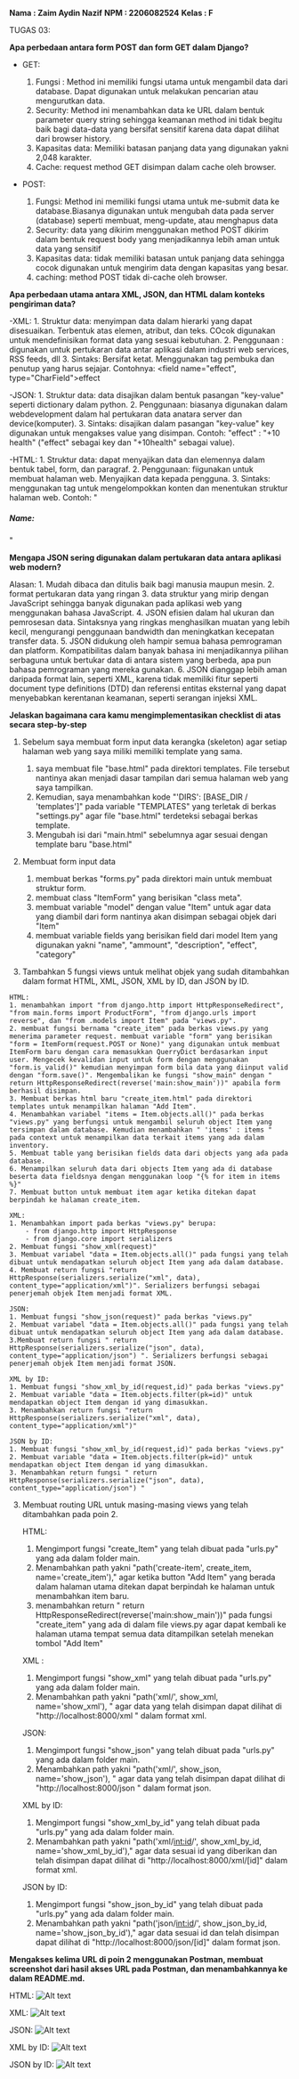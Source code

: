 **Nama    : Zaim Aydin Nazif**
**NPM     : 2206082524**
**Kelas   : F**



TUGAS 03:

**Apa perbedaan antara form POST dan form GET dalam Django?**

- GET:
    1. Fungsi : Method ini memiliki fungsi utama untuk mengambil data dari database. Dapat digunakan untuk melakukan pencarian atau mengurutkan data.
    2. Security: Method ini menambahkan data ke URL dalam bentuk parameter query string sehingga keamanan method ini tidak begitu baik bagi data-data yang bersifat sensitif karena data dapat dilihat dari browser history.
    3. Kapasitas data: Memiliki batasan panjang data yang digunakan yakni 2,048 karakter.
    4. Cache: request method GET disimpan dalam cache oleh browser. 

- POST:
    1. Fungsi: Method ini memiliki fungsi utama untuk me-submit data ke database.Biasanya digunakan untuk mengubah data pada server (database) seperti membuat, meng-update, atau menghapus data
    2. Security: data yang dikirim menggunakan method POST dikirim dalam bentuk request body yang menjadikannya lebih aman untuk data yang sensitif
    3. Kapasitas data: tidak memiliki batasan untuk panjang data sehingga cocok digunakan untuk mengirim data dengan kapasitas yang besar.
    4. caching: method POST tidak di-cache oleh browser.

**Apa perbedaan utama antara XML, JSON, dan HTML dalam konteks pengiriman data?**

-XML:
    1. Struktur data: menyimpan data dalam hierarki yang dapat disesuaikan. Terbentuk atas elemen, atribut, dan teks. COcok digunakan untuk mendefinisikan format data yang sesuai kebutuhan.
    2. Penggunaan : digunakan untuk pertukaran data antar aplikasi dalam industri web services, RSS feeds, dll
    3. Sintaks: Bersifat ketat. Menggunakan tag pembuka dan penutup yang harus sejajar. Contohnya: <field name="effect", type="CharField">effect</field>

-JSON: 
    1. Struktur data: data disajikan dalam bentuk pasangan "key-value" seperti dictionary dalam python.
    2. Penggunaan: biasanya digunakan dalam webdevelopment dalam hal pertukaran data anatara server dan device(komputer).
    3. Sintaks: disajikan dalam pasangan "key-value" key digunakan untuk mengakses value yang disimpan. Contoh: "effect" : "+10 health" ("effect" sebagai key dan "+10health" sebagai value).

-HTML:
    1. Struktur data: dapat menyajikan data dan elemennya dalam bentuk tabel, form, dan paragraf.
    2. Penggunaan: fiigunakan untuk membuat halaman web. Menyajikan data kepada pengguna.
    3. Sintaks: menggunakan tag untuk mengelompokkan konten dan menentukan struktur halaman web. Contoh: "<h5>Name:</h5>"

**Mengapa JSON sering digunakan dalam pertukaran data antara aplikasi web modern?**

Alasan:
    1. Mudah dibaca dan ditulis baik bagi manusia maupun mesin.
    2. format pertukaran data yang ringan
    3. data struktur yang mirip dengan JavaScript sehingga banyak digunakan pada aplikasi web yang menggunakan bahasa JavaScript.
    4. JSON efisien dalam hal ukuran dan pemrosesan data. Sintaksnya yang ringkas menghasilkan muatan yang lebih kecil, mengurangi penggunaan bandwidth dan meningkatkan kecepatan transfer data.
    5. JSON didukung oleh hampir semua bahasa pemrograman dan platform. Kompatibilitas dalam banyak bahasa ini menjadikannya pilihan serbaguna untuk bertukar data di antara sistem yang berbeda, apa pun bahasa pemrograman yang mereka gunakan.
    6. JSON dianggap lebih aman daripada format lain, seperti XML, karena tidak memiliki fitur seperti document type definitions (DTD) dan referensi entitas eksternal yang dapat menyebabkan kerentanan keamanan, seperti serangan injeksi XML.

**Jelaskan bagaimana cara kamu mengimplementasikan checklist di atas secara step-by-step**

1. Sebelum saya membuat form input data kerangka (skeleton) agar setiap halaman web yang saya miliki memiliki template yang sama.

    1. saya membuat file "base.html" pada direktori templates. File tersebut nantinya akan menjadi dasar tampilan dari semua halaman web yang saya tampilkan. 
    2. Kemudian, saya menambahkan kode "'DIRS': [BASE_DIR / 'templates']" pada variable "TEMPLATES" yang terletak di berkas "settings.py" agar file "base.html" terdeteksi sebagai berkas template.
    3. Mengubah isi dari "main.html" sebelumnya agar sesuai dengan template baru "base.html"

2. Membuat form input data

    1. membuat berkas "forms.py" pada direktori main untuk membuat struktur form.
    2. membuat class "ItemForm" yang berisikan "class meta".
    3. membuat variable "model" dengan value "Item" untuk agar data yang diambil dari form nantinya akan disimpan sebagai objek dari "Item"
    4. membuat variable fields yang berisikan field dari model Item yang digunakan yakni "name", "ammount", "description", "effect", "category"
    

3.   Tambahkan 5 fungsi views untuk melihat objek yang sudah ditambahkan dalam format HTML, XML, JSON, XML by ID, dan JSON by ID.


    HTML:
    1. menambahkan import "from django.http import HttpResponseRedirect", "from main.forms import ProductForm", "from django.urls import reverse", dan "from .models import Item" pada "views.py".
    2. membuat fungsi bernama "create_item" pada berkas views.py yang menerima parameter request. membuat variable "form" yang berisikan "form = ItemForm(request.POST or None)" yang digunakan untuk membuat ItemForm baru dengan cara memasukkan QuerryDict berdasarkan input user. Mengecek kevalidan input untuk form dengan menggunakan "form.is_valid()" kemudian menyimpan form bila data yang diinput valid dengan "form.save()". Mengembalikan ke fungsi "show_main" dengan " return HttpResponseRedirect(reverse('main:show_main'))" apabila form berhasil disimpan.
    3. Membuat berkas html baru "create_item.html" pada direktori templates untuk menampilkan halaman "Add Item".
    4. Menambahkan variabel "items = Item.objects.all()" pada berkas "views.py" yang berfungsi untuk mengambil seluruh object Item yang tersimpan dalam database. Kemudian menambahkan " 'items' : items " pada context untuk menampilkan data terkait items yang ada dalam inventory.
    5. Membuat table yang berisikan fields data dari objects yang ada pada database.
    6. Menampilkan seluruh data dari objects Item yang ada di database beserta data fieldsnya dengan menggunakan loop "{% for item in items %}"
    7. Membuat button untuk membuat item agar ketika ditekan dapat berpindah ke halaman create_item.

    XML:
    1. Menambahkan import pada berkas "views.py" berupa:
        - from django.http import HttpResponse
        - from django.core import serializers
    2. Membuat fungsi "show_xml(request)"
    3. Membuat variabel "data = Item.objects.all()" pada fungsi yang telah dibuat untuk mendapatkan seluruh object Item yang ada dalam database.
    4. Membuat return fungsi "return HttpResponse(serializers.serialize("xml", data), content_type="application/xml")". Serializers berfungsi sebagai penerjemah objek Item menjadi format XML.

    JSON:
    1. Membuat fungsi "show_json(request)" pada berkas "views.py"
    2. Membuat variabel "data = Item.objects.all()" pada fungsi yang telah dibuat untuk mendapatkan seluruh object Item yang ada dalam database.
    3.Membuat return fungsi " return HttpResponse(serializers.serialize("json", data), content_type="application/json") ". Serializers berfungsi sebagai penerjemah objek Item menjadi format JSON.
    
    XML by ID:
    1. Membuat fungsi "show_xml_by_id(request,id)" pada berkas "views.py"
    2. Membuat variable "data = Item.objects.filter(pk=id)" untuk mendapatkan object Item dengan id yang dimasukkan.
    3. Menambahkan return fungsi "return HttpResponse(serializers.serialize("xml", data), content_type="application/xml")"

    JSON by ID:
    1. Membuat fungsi "show_xml_by_id(request,id)" pada berkas "views.py"
    2. Membuat variable "data = Item.objects.filter(pk=id)" untuk mendapatkan object Item dengan id yang dimasukkan.
    3. Menambahkan return fungsi " return HttpResponse(serializers.serialize("json", data), content_type="application/json") "
    
3. Membuat routing URL untuk masing-masing views yang telah ditambahkan pada poin 2.

    HTML:
    1. Mengimport fungsi "create_Item" yang telah dibuat pada "urls.py" yang ada dalam folder main.
    2. Menambahkan path yakni "path('create-item', create_item, name='create_item')," agar ketika button "Add Item" yang berada dalam halaman utama ditekan dapat berpindah ke halaman untuk menambahkan item baru.
    3. menambahkan return " return HttpResponseRedirect(reverse('main:show_main'))" pada fungsi "create_item" yang ada di dalam file views.py agar dapat kembali ke halaman utama tempat semua data ditampilkan setelah menekan tombol "Add Item"

    XML :
    1. Mengimport fungsi "show_xml" yang telah dibuat pada "urls.py" yang ada dalam folder main.
    2. Menambahkan path yakni "path('xml/', show_xml, name='show_xml'), " agar data yang telah disimpan dapat dilihat di "http://localhost:8000/xml " dalam format xml.

    JSON:
    1. Mengimport fungsi "show_json" yang telah dibuat pada "urls.py" yang ada dalam folder main.
    2. Menambahkan path yakni "path('xml/', show_json, name='show_json'), " agar data yang telah disimpan dapat dilihat di "http://localhost:8000/json " dalam format json.

    XML by ID:
    1. Mengimport fungsi "show_xml_by_id" yang telah dibuat pada "urls.py" yang ada dalam folder main.
    2. Menambahkan path yakni "path('xml/<int:id>/', show_xml_by_id, name='show_xml_by_id')," agar data sesuai id yang diberikan dan telah disimpan dapat dilihat di "http://localhost:8000/xml/[id]" dalam format xml.

    JSON by ID:
    1. Mengimport fungsi "show_json_by_id" yang telah dibuat pada "urls.py" yang ada dalam folder main.
    2. Menambahkan path yakni "path('json/<int:id>/', show_json_by_id, name='show_json_by_id')," agar data sesuai id dan telah disimpan dapat dilihat di "http://localhost:8000/json/[id]" dalam format json.

**Mengakses kelima URL di poin 2 menggunakan Postman, membuat screenshot dari hasil akses URL pada Postman, dan menambahkannya ke dalam README.md.**

HTML: 
![Alt text](create-image.png)

XML:
![Alt text](xml.png)

JSON:
![Alt text](json.png)

XML by ID:
![Alt text](xml-by-id.png)

JSON by ID:
![Alt text](json-by-id.png)



